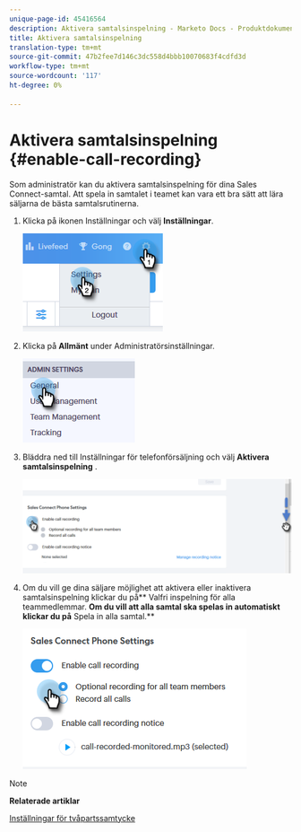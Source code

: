 ```yaml
---
unique-page-id: 45416564
description: Aktivera samtalsinspelning - Marketo Docs - Produktdokumentation
title: Aktivera samtalsinspelning
translation-type: tm+mt
source-git-commit: 47b2fee7d146c3dc558d4bbb10070683f4cdfd3d
workflow-type: tm+mt
source-wordcount: '117'
ht-degree: 0%

---
```



# Aktivera samtalsinspelning {#enable-call-recording}

Som administratör kan du aktivera samtalsinspelning för dina Sales Connect-samtal. Att spela in samtalet i teamet kan vara ett bra sätt att lära säljarna de bästa samtalsrutinerna.

1. Klicka på ikonen Inställningar och välj **Inställningar**.

   ![](assets/one.png)

1. Klicka på **Allmänt** under Administratörsinställningar.

   ![](assets/two.png)

1. Bläddra ned till Inställningar för telefonförsäljning och välj **Aktivera samtalsinspelning** .

   ![](assets/three.png)

1. Om du vill ge dina säljare möjlighet att aktivera eller inaktivera samtalsinspelning klickar du på** Valfri inspelning för alla teammedlemmar. **Om du vill att alla samtal ska spelas in automatiskt klickar du på** Spela in alla samtal.**

   ![](assets/four.png)

>[!NOTE]
>
>**Relaterade artiklar**
>
>[Inställningar för tvåpartssamtycke](http://docs.marketo.com/x/dgC1Ag)

